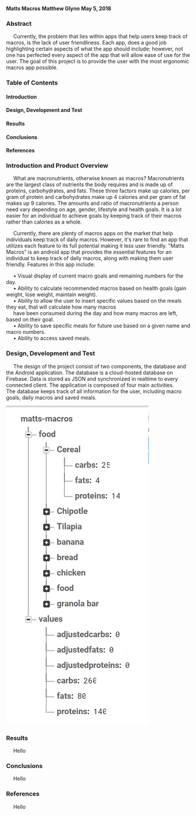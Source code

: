 **Matts Macros**
**Matthew Glynn**
**May 5, 2018**

### Abstract
&nbsp;&nbsp;&nbsp;&nbsp; Currently, the problem that lies within apps that help users keep track of macros, is the lack of user friendliness. Each app, does a good job highlighting certain aspects of what the app should include; however, not one has perfected every aspect of the app that will allow ease of use for the user. The goal of this project is to provide the user with the most ergonomic macros app possible.


### Table of Contents
#### Introduction
#### Design, Development and Test
#### Results
#### Conclusions
#### References


### Introduction and Product Overview
&nbsp;&nbsp;&nbsp;&nbsp; What are macronutrients, otherwise known as macros? Macronutrients are the largest class of nutrients the body requires and is made up of proteins, carbohydrates, and fats. These three factors make up calories, per gram of protein and carbohydrates make up 4 calories and per gram of fat makes up 9 calories. The amounts and ratio of macronutrients a person need vary depending on age, gender, lifestyle and health goals. It is a lot easier for an individual to achieve goals by keeping track of their macros rather than calories as a whole.  

&nbsp;&nbsp;&nbsp;&nbsp; Currently, there are plenty of macros apps on the market that help individuals keep track of daily macros. However, it's rare to find an app that utilizes each feature to its full potential making it less user friendly. "Matts Macros" is an android app that provides the essential features for an individual to keep track of daily macros, along with making them user friendly. Features in this app include:

&nbsp;&nbsp;&nbsp;&nbsp; •	Visual display of current macro goals and remaining numbers for the day.   
&nbsp;&nbsp;&nbsp;&nbsp; •	Ability to calculate recommended macros based on health goals (gain weight, lose weight, maintain weight).   
&nbsp;&nbsp;&nbsp;&nbsp; •	Ability to allow the user to insert specific values based on the meals they eat, that will calculate how many macros  
&nbsp;&nbsp;&nbsp;&nbsp; have been consumed during the day and how many macros are left, based on their goal.   
&nbsp;&nbsp;&nbsp;&nbsp; •	Ability to save specific meals for future use based on a given name and macro numbers.  
&nbsp;&nbsp;&nbsp;&nbsp; •	Ability to access saved meals. 

### Design, Development and Test
&nbsp;&nbsp;&nbsp;&nbsp; The design of the project consist of two components, the database and the Android application. The database is a cloud-hosted database on Firebase. Data is stored as JSON and synchronized in realtime to every connected client. The application is composed of four main activities.
&nbsp;&nbsp;&nbsp;&nbsp;    The database keeps track of all information for the user, including macro goals, daily macros and saved meals. 

![Database Photo](https://github.com/glynnmd/CapstoneProject/blob/master/Untitled.png)

### Results
&nbsp;&nbsp;&nbsp;&nbsp; Hello


### Conclusions
&nbsp;&nbsp;&nbsp;&nbsp; Hello


### References
&nbsp;&nbsp;&nbsp;&nbsp; Hello 

